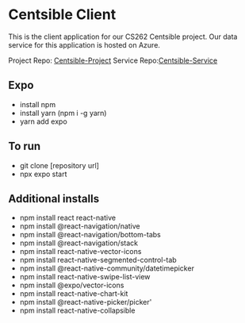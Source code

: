 # Centsible Client

This is the client application for our CS262 Centsible project.
Our data service for this application is hosted on Azure.

Project Repo: [Centsible-Project](https://github.com/calvin-cs262-Fall2024-TheATeam/Centsible-Project)
Service Repo:[Centsible-Service](https://github.com/calvin-cs262-Fall2024-TheATeam/Centsible-Service)


## Expo

- install npm
- install yarn (npm i -g yarn)
- yarn add expo

## To run

- git clone [repository url]
- npx expo start

## Additional installs
- npm install react react-native
- npm install @react-navigation/native
- npm install @react-navigation/bottom-tabs
- npm install @react-navigation/stack
- npm install react-native-vector-icons
- npm install react-native-segmented-control-tab
- npm install @react-native-community/datetimepicker
- npm install react-native-swipe-list-view
- npm install @expo/vector-icons
- npm install react-native-chart-kit
- npm install @react-native-picker/picker'
- npm install react-native-collapsible
